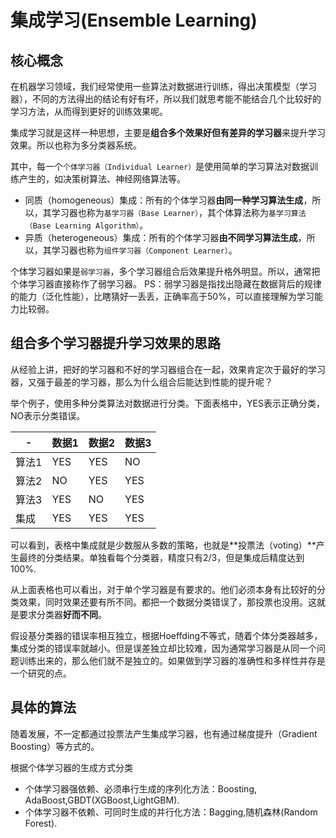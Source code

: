 集成学习(Ensemble Learning)
===========================

## 核心概念
在机器学习领域，我们经常使用一些算法对数据进行训练，得出决策模型（学习器），不同的方法得出的结论有好有坏，所以我们就思考能不能结合几个比较好的学习方法，从而得到更好的训练效果呢。

集成学习就是这样一种思想，主要是**组合多个效果好但有差异的学习器**来提升学习效果。所以也称为多分类器系统。

其中，每一个`个体学习器（Individual Learner）`是使用简单的学习算法对数据训练产生的，如决策树算法、神经网络算法等。

- 同质（homogeneous）集成：所有的个体学习器**由同一种学习算法生成**，所以，其学习器也称为`基学习器（Base Learner）`，其个体算法称为`基学习算法（Base Learning Algorithm）`。
- 异质（heterogeneous）集成：所有的个体学习器**由不同学习算法生成**，所以，其学习器也称为`组件学习器（Component Learner）`。

个体学习器如果是`弱学习器`，多个学习器组合后效果提升格外明显。所以，通常把个体学习器直接称作了弱学习器。
PS：弱学习器是指找出隐藏在数据背后的规律的能力（泛化性能），比瞎猜好一丢丢，正确率高于50%，可以直接理解为学习能力比较弱。

## 组合多个学习器提升学习效果的思路
从经验上讲，把好的学习器和不好的学习器组合在一起，效果肯定次于最好的学习器，又强于最差的学习器，那么为什么组合后能达到性能的提升呢？

举个例子，使用多种分类算法对数据进行分类。下面表格中，YES表示正确分类，NO表示分类错误。

|-|数据1|数据2|数据3|
|-|----|-----|----|
|算法1|YES|YES|NO|
|算法2|NO|YES|YES|
|算法3|YES|NO|YES|
|集成|YES|YES|YES|

可以看到，表格中集成就是少数服从多数的策略，也就是**投票法（voting）**产生最终的分类结果。单独看每个分类器，精度只有2/3，但是集成后精度达到100%.

从上面表格也可以看出，对于单个学习器是有要求的。他们必须本身有比较好的分类效果，同时效果还要有所不同。都把一个数据分类错误了，那投票也没用。这就是要求分类器**好而不同**。

假设基分类器的错误率相互独立，根据Hoeffding不等式，随着个体分类器越多，集成分类的错误率就越小。但是误差独立却比较难，因为通常学习器是从同一个问题训练出来的，那么他们就不是独立的。如果做到学习器的准确性和多样性并存是一个研究的点。

## 具体的算法
随着发展，不一定都通过投票法产生集成学习器，也有通过梯度提升（Gradient Boosting）等方式的。

根据个体学习器的生成方式分类

- 个体学习器强依赖、必须串行生成的序列化方法：Boosting, AdaBoost,GBDT(XGBoost,LightGBM).
- 个体学习器不依赖、可同时生成的并行化方法：Bagging,随机森林(Random Forest).
